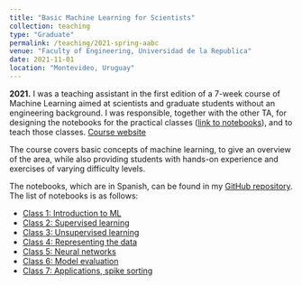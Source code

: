 ```yaml
---
title: "Basic Machine Learning for Scientists"
collection: teaching
type: "Graduate"
permalink: /teaching/2021-spring-aabc
venue: "Faculty of Engineering, Universidad de la Republica"
date: 2021-11-01
location: "Montevideo, Uruguay"
---
```


**2021.** I was a teaching assistant in the first edition of a
7-week course of Machine Learning aimed at scientists and
graduate students without an engineering background. I was 
responsible, together with the other TA, for designing the notebooks
for the practical classes
([link to notebooks](https://github.com/dherrera1911/talleres_aabc)),
and to teach those classes. [Course website](https://eva.fing.edu.uy/course/view.php?id=1529)

The course covers basic concepts of machine learning, to
give an overview of the area, while also providing
students with hands-on experience and exercises of
varying difficulty levels.

The notebooks, which are in Spanish, can be found in my
[GitHub repository](https://github.com/dherrera1911/talleres_aabc).
The list of notebooks is as follows:
* [Class 1: Introduction to ML](notebooks/Taller1-Introduccion_AA.ipynb)
* [Class 2: Supervised learning](notebooks/Taller2-Aprendizaje_supervisado.ipynb)
* [Class 3: Unsupervised learning](notebooks/Taller3-Aprendizaje_no_supervisado.ipynb)
* [Class 4: Representing the data](notebooks/Taller4-Representacion_y_modelado.ipynb)
* [Class 5: Neural networks](notebooks/Taller5-Redes_neuronales_Random_forests.ipynb)
* [Class 6: Model evaluation](notebooks/Taller6-Evaluacion_de_modelos.ipynb)
* [Class 7: Applications, spike sorting](notebooks/Taller7-Aplicaciones.ipynb)

